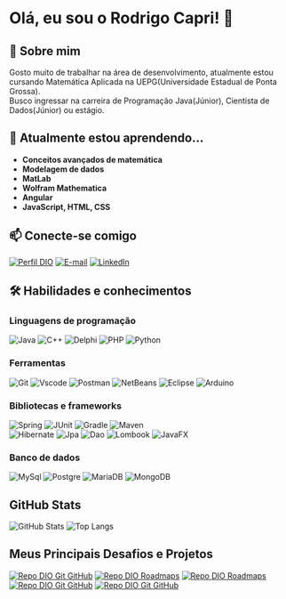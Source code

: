 # Olá, eu sou o Rodrigo Capri! 👋

## 🚀 Sobre mim
Gosto muito de trabalhar na área de desenvolvimento, atualmente estou cursando Matemática Aplicada na UEPG(Universidade Estadual de Ponta Grossa).\
Busco ingressar na carreira de Programação Java(Júnior), Cientista de Dados(Júnior) ou estágio.

## 🧠 Atualmente estou aprendendo...
- **Conceitos avançados de matemática**
- **Modelagem de dados**
- **MatLab**
- **Wolfram Mathematica**
- **Angular**
- **JavaScript, HTML, CSS**


## 📫 Conecte-se comigo

[![Perfil DIO](https://img.shields.io/badge/Meu%20Perfil%20na%20DIO-30A3DC?style=for-the-badge&logo=dio)](https://web.dio.me/users/rodrigocamr90/)
[![E-mail](https://img.shields.io/badge/Email-CC342D?style=for-the-badge&logo=gmail&logoColor=white)](https://gmail.com/rodrigocamr90@gmail.com)
[![LinkedIn](https://img.shields.io/badge/LinkedIn-000?style=for-the-badge&logo=linkedin&logoColor=30A3DC)](https://linkedin.com/in/rodrigo-margarido/)

## 🛠 Habilidades e conhecimentos

### Linguagens de programação

![Java](https://img.shields.io/badge/java-000?style=for-the-badge&logo=openjdk&logoColor=white)
![C++](https://img.shields.io/badge/C%2B%2B-00599C?style=for-the-badge&logo=c%2B%2B&logoColor=white)
![Delphi](https://img.shields.io/badge/Delphi-CC342D?style=for-the-badge&logo=delphi&logoColor=white)
![PHP](https://img.shields.io/badge/PHP-777BB4?style=for-the-badge&logo=php&logoColor=white)
![Python](https://img.shields.io/badge/python-3670A0?style=for-the-badge&logo=python&logoColor=ffdd54)

### Ferramentas
![Git](https://img.shields.io/badge/GIT-E44C30?style=for-the-badge&logo=git&logoColor=white)
![Vscode](https://img.shields.io/badge/Vscode-007ACC?style=for-the-badge&logo=visual-studio-code&logoColor=white)
![Postman](https://img.shields.io/badge/Postman-FF6C37.svg?style=for-the-badge&logo=Postman&logoColor=white)
![NetBeans](https://img.shields.io/badge/NetBeans-1B6AC6.svg?style=for-the-badge&logo=apache-netbeans-ide&logoColor=white)
![Eclipse](https://img.shields.io/badge/Eclipse-FE7A16.svg?style=for-the-badge&logo=Eclipse&logoColor=white)
![Arduino](https://img.shields.io/badge/arduino-00979D?style=for-the-badge&logo=arduino&logoColor=white)

### Bibliotecas e frameworks

![Spring](https://img.shields.io/badge/spring-%236DB33F.svg?style=for-the-badge&logo=spring&logoColor=white)
![JUnit](https://img.shields.io/badge/JUnit-25C400?style=for-the-badge&logo=junit)
![Gradle](https://img.shields.io/badge/Gradle-02303A?style=for-the-badge&logo=gradle)
![Maven](https://img.shields.io/badge/Maven-C71A36?style=for-the-badge&logo=maven)</br>
![Hibernate](https://img.shields.io/badge/Hibernate-59666C?style=for-the-badge&logo=hibernate)
![Jpa](https://img.shields.io/badge/jpa-007ACC?style=for-the-badge&logo=jpa)
![Dao](https://img.shields.io/badge/DAO-FF5733?style=for-the-badge&logo=dao)
![Lombook](https://img.shields.io/badge/lombook-000?style=for-the-badge&logo=lombook)
![JavaFX](https://img.shields.io/badge/javafx-007396?style=for-the-badge&logo=javafx)

### Banco de dados

![MySql](https://img.shields.io/badge/MySQL-00000F?style=for-the-badge&logo=mysql&logoColor=white)
![Postgre](https://img.shields.io/badge/PostgreSQL-000?style=for-the-badge&logo=postgresql)
![MariaDB](https://img.shields.io/badge/MariaDB-003545?style=for-the-badge&logo=mariadb&logoColor=white)
![MongoDB](https://img.shields.io/badge/MongoDB-%234ea94b.svg?style=for-the-badge&logo=mongodb&logoColor=white)

## GitHub Stats

![GitHub Stats](https://github-readme-stats.vercel.app/api?username=RodrigoCapri&theme=transparent&bg_color=000&border_color=30A3DC&show_icons=true&icon_color=30A3DC&title_color=E94D5F&text_color=FFF)
![Top Langs](https://github-readme-stats-git-masterrstaa-rickstaa.vercel.app/api/top-langs/?username=RodrigoCapri&layout=compact&bg_color=000&border_color=30A3DC&title_color=E94D5F&text_color=FFF)

## Meus Principais Desafios e Projetos

[![Repo DIO Git GitHub](https://github-readme-stats.vercel.app/api/pin/?username=RodrigoCapri&repo=empresa_idiomas&bg_color=000&border_color=30A3DC&show_icons=true&icon_color=30A3DC&title_color=E94D5F&text_color=FFF)](https://github.com/RodrigoCapri/empresa_idiomas)
[![Repo DIO Roadmaps](https://github-readme-stats.vercel.app/api/pin/?username=RodrigoCapri&repo=projeto-quilometragem-dolphin&bg_color=000&border_color=30A3DC&show_icons=true&icon_color=30A3DC&title_color=E94D5F&text_color=FFF)](https://github.com/RodrigoCapri/projeto-quilometragem-dolphin)
[![Repo DIO Roadmaps](https://github-readme-stats.vercel.app/api/pin/?username=digitalinnovationone&repo=roadmaps&bg_color=000&border_color=30A3DC&show_icons=true&icon_color=30A3DC&title_color=E94D5F&text_color=FFF)](https://github.com/digitalinnovationone/roadmaps)
[![Repo DIO Git GitHub](https://github-readme-stats.vercel.app/api/pin/?username=RodrigoCapri&repo=dio-lab-open-source&bg_color=000&border_color=30A3DC&show_icons=true&icon_color=30A3DC&title_color=E94D5F&text_color=FFF)](https://github.com/elidianaandrade/dio-lab-open-source)
[![Repo DIO Git GitHub](https://github-readme-stats.vercel.app/api/pin/?username=RodrigoCapri&repo=ControlCNC&bg_color=000&border_color=30A3DC&show_icons=true&icon_color=30A3DC&title_color=E94D5F&text_color=FFF)](https://github.com/RodrigoCapri/ControlCNC)

